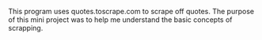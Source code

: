 This program uses quotes.toscrape.com to scrape off quotes. 
The purpose of this mini project was to help me understand the basic concepts of scrapping.
